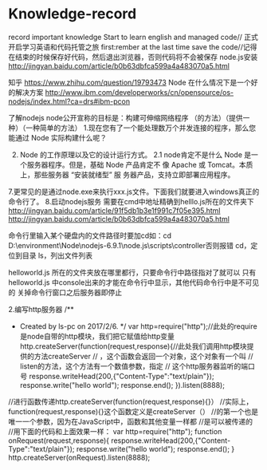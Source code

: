 # Knowledge-record
record  important knowledge
Start to learn english and managed code// 正式开启学习英语和代码托管之旅
first:rember at the last time save the code//记得在结束的时候保存好代码，然后退出浏览器，否则代码将不会被保存
node.js安装
http://jingyan.baidu.com/article/b0b63dbfca599a4a483070a5.html

知乎
https://www.zhihu.com/question/19793473
Node 在什么情况下是一个好的解决方案
http://www.ibm.com/developerworks/cn/opensource/os-nodejs/index.html?ca=drs#ibm-pcon


了解nodejs
node公开宣称的目标是：构建可伸缩网络程序     （的方法）（提供一种）（一种简单的方法）
1.现在您有了一个能处理数万个并发连接的程序，那么您能通过 Node 实际构建什么呢？
 
2. Node 的工作原理以及它的设计运行方式。
    2.1 node肯定不是什么
            Node 是一个服务器程序。但是，基础 Node 产品肯定不 像 Apache 或 Tomcat。本质上，那些服务器 “安装就绪型” 服             务器产品，支持立即部署应用程序。

7.更常见的是通过node.exe来执行xxx.js文件。下面我们就要进入windows真正的命令行了。
8.启动nodejs服务 需要在cmd中地址精确到helllo.js所在的文件夹下
http://jingyan.baidu.com/article/91f5db1b3e1f991c7f05e395.html
http://jingyan.baidu.com/article/b0b63dbfca599a4a483070a5.html




命令行里输入某个硬盘内的文件路径时要加cd如：cd D:\environment\Node\nodejs-6.9.1\node.js\scripts\controller否则报错
cd，定位到目录
ls，列出文件列表

helloworld.js 所在的文件夹放在哪里都行，只要命令行中路径指对了就可以
只有helloworld.js 中console出来的才能在命令行中显示，其他代码命令行中是不可见的
关掉命令行窗口之后服务器即停止

2.编写http服务器
/**
 * Created by ls-pc on 2017/2/6.
 */
var http=require("http");//此处的require是node自带的http模块，我们把它赋值给http变量
http.createServer(function(request,response){//此处我们调用http模块提供的方法createServer
                                            // ，这个函数会返回一个对象，这个对象有一个叫
                                            // listen的方法，这个方法有一个数值参数，指定
                                            // 这个http服务器监听的端口号
    response.writeHead(200,{"Content-Type":"text/plain"});
    response.write("hello world");
    response.end();
}).listen(8888);

//进行函数传递http.createServer(function(request,response){}）
//实际上，function(request,response){}这个函数定义是createServer（）
//的第一个也是唯一一个参数，因为在JavaScript中，函数和其他变量一样都
//是可以被传递的
//用下面的代码和上面效果一样：
var http=require("http");
function onRequest(request,response){
    response.writeHead(200,{"Content-Type":"text/plain"});
    response.write("hello world");
    response.end();
}
http.createServer(onRequest).listen(8888);
